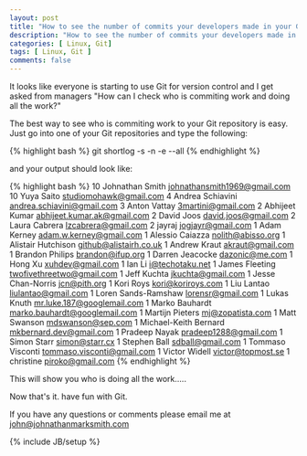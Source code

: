 ```yaml
---
layout: post
title: "How to see the number of commits your developers made in your Git repository"
description: "How to see the number of commits your developers made in your Git repository"
categories: [ Linux, Git]
tags: [ Linux, Git ]
comments: false
---
```


It looks like everyone is starting to use Git for version control and I get asked from managers "How can I check who is commiting work and doing all the work?"

The best way to see who is commiting work to your Git repository is easy.  Just go into one of your Git repositories and type the following:

{% highlight bash %}
git shortlog -s -n -e --all
{% endhighlight %}

and your output should look like:

{% highlight bash %}
    10	Johnathan Smith <johnathansmith1969@gmail.com>
    10	Yuya Saito <studiomohawk@gmail.com>
     4	Andrea Schiavini <andrea.schiavini@gmail.com>
     3	Anton Vattay <3martini@gmail.com>
     2	Abhijeet Kumar <abhijeet.kumar.ak@gmail.com>
     2	David Joos <david.joos@gmail.com>
     2	Laura Cabrera <lzcabrera@gmail.com>
     2	jayraj <jogjayr@gmail.com>
     1	Adam Kerney <adam.w.kerney@gmail.com>
     1	Alessio Caiazza <nolith@abisso.org>
     1	Alistair Hutchison <github@alistairh.co.uk>
     1	Andrew Kraut <akraut@gmail.com>
     1	Brandon Philips <brandon@ifup.org>
     1	Darren Jeacocke <dazonic@me.com>
     1	Hong Xu <xuhdev@gmail.com>
     1	Ian Li <i@techotaku.net>
     1	James Fleeting <twofivethreetwo@gmail.com>
     1	Jeff Kuchta <jkuchta@gmail.com>
     1	Jesse Chan-Norris <jcn@pith.org>
     1	Kori Roys <kori@koriroys.com>
     1	Liu Lantao <liulantao@gmail.com>
     1	Loren Sands-Ramshaw <lorensr@gmail.com>
     1	Lukas Knuth <mr.luke.187@googlemail.com>
     1	Marko Bauhardt <marko.bauhardt@googlemail.com>
     1	Martijn Pieters <mj@zopatista.com>
     1	Matt Swanson <mdswanson@sep.com>
     1	Michael-Keith Bernard <mkbernard.dev@gmail.com>
     1	Pradeep Nayak <pradeep1288@gmail.com>
     1	Simon Starr <simon@starr.cx>
     1	Stephen Ball <sdball@gmail.com>
     1	Tommaso Visconti <tommaso.visconti@gmail.com>
     1	Victor Widell <victor@topmost.se>
     1	christine <piroko@gmail.com>
{% endhighlight %}

This will show you who is doing all the work..... 

Now that's it. have fun with Git. 

If you have any questions or comments please email me at <a href="mailto:john@johnathanmarksmith.com">john@johnathanmarksmith.com</a>



{% include JB/setup %}
